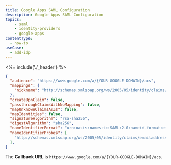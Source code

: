 ```yaml
---
title: Google Apps SAML Configuration
description: Google Apps SAML Configuration
topics:
    - saml
    - identity-providers
    - google-apps
contentType:
  - how-to
useCase:
  - add-idp
---
```


<%= include('./_header') %>

```json
{
  "audience": "https://www.google.com/a/{YOUR-GOOGLE-DOMAIN}/acs",
  "mappings": {
    "nickname": "http://schemas.xmlsoap.org/ws/2005/05/identity/claims/name",
  },
  "createUpnClaim": false,
  "passthroughClaimsWithNoMapping": false,
  "mapUnknownClaimsAsIs": false,
  "mapIdentities": false,
  "signatureAlgorithm": "rsa-sha256",
  "digestAlgorithm": "sha256",
  "nameIdentifierFormat": "urn:oasis:names:tc:SAML:2.0:nameid-format:email",
  "nameIdentifierProbes": [
    "http://schemas.xmlsoap.org/ws/2005/05/identity/claims/emailaddress"
  ],
}
```

The **Callback URL** is `https://www.google.com/a/{YOUR-GOOGLE-DOMAIN}/acs`.
